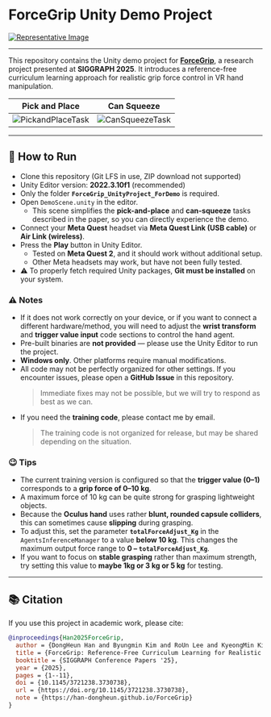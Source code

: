 # ForceGrip Unity Demo Project

[![Representative Image](https://han-dongheun.github.io/ForceGrip/Representative_Image.jpg)](https://han-dongheun.github.io/ForceGrip/)

---

This repository contains the Unity demo project for [**ForceGrip**](https://han-dongheun.github.io/ForceGrip/), a research project presented at **SIGGRAPH 2025**.
It introduces a reference-free curriculum learning approach for realistic grip force control in VR hand manipulation.

| Pick and Place | Can Squeeze |
|-------------------|-------------------|
| ![PickandPlaceTask](docs/PickandPlaceTask.gif) | ![CanSqueezeTask](docs/CanSqueezeTask.gif) |

---

## 🧩 How to Run
- Clone this repository (Git LFS in use, ZIP download not supported)
- Unity Editor version: **2022.3.10f1** (recommended)
- Only the folder **`ForceGrip_UnityProject_ForDemo`** is required.  
- Open `DemoScene.unity` in the editor.
  - This scene simplifies the **pick-and-place** and **can-squeeze** tasks described in the paper, so you can directly experience the demo.
- Connect your **Meta Quest** headset via **Meta Quest Link (USB cable)** or **Air Link (wireless)**.
- Press the **Play** button in Unity Editor.
  - Tested on **Meta Quest 2**, and it should work without additional setup.
  - Other Meta headsets may work, but have not been fully tested.
- ⚠️ To properly fetch required Unity packages, **Git must be installed** on your system.

### ⚠️ Notes
- If it does not work correctly on your device, or if you want to connect a different hardware/method,
  you will need to adjust the **wrist transform** and **trigger value input** code sections to control the hand agent.
- Pre-built binaries are **not provided** — please use the Unity Editor to run the project.
- **Windows only**. Other platforms require manual modifications.
- All code may not be perfectly organized for other settings.
  If you encounter issues, please open a **GitHub Issue** in this repository.
  > Immediate fixes may not be possible, but we will try to respond as best as we can.
- If you need the **training code**, please contact me by email.
  > The training code is not organized for release, but may be shared depending on the situation.

### 😉 Tips
- The current training version is configured so that the **trigger value (0–1)** corresponds to a **grip force of 0–10 kg**.
- A maximum force of 10 kg can be quite strong for grasping lightweight objects.
- Because the **Oculus hand** uses rather **blunt, rounded capsule colliders**, this can sometimes cause **slipping** during grasping.
- To adjust this, set the parameter **`totalForceAdjust_Kg`** in the `AgentsInferenceManager` to a value **below 10 kg**.
This changes the maximum output force range to **0 – `totalForceAdjust_Kg`**.
- If you want to focus on **stable grasping** rather than maximum strength, try setting this value to **maybe 1kg or 3 kg or 5 kg** for testing.

---

## 📚 Citation
If you use this project in academic work, please cite:

```bibtex
@inproceedings{Han2025ForceGrip,
  author = {DongHeun Han and Byungmin Kim and RoUn Lee and KyeongMin Kim and Hyoseok Hwang and HyeongYeop Kang},
  title = {ForceGrip: Reference-Free Curriculum Learning for Realistic Grip Force Control in VR Hand Manipulation},
  booktitle = {SIGGRAPH Conference Papers '25},
  year = {2025},
  pages = {1--11},
  doi = {10.1145/3721238.3730738},
  url = {https://doi.org/10.1145/3721238.3730738},
  note = {https://han-dongheun.github.io/ForceGrip}
}
